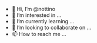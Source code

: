 - 👋 Hi, I’m @nottino
- 👀 I’m interested in ...
- 🌱 I’m currently learning ...
- 💞️ I’m looking to collaborate on ...
- 📫 How to reach me ...

<!---
nottino/nottino is a ✨ special ✨ repository because its `README.md` (this file) appears on your GitHub profile.
You can click the Preview link to take a look at your changes.
--->
